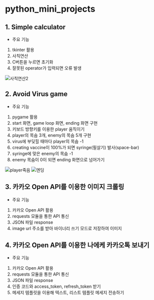 # python_mini_projects
##  1. Simple calculator
- 주요 기능  
 1. tkinter 활용
 2. 사칙연산
 3. C버튼을 누르면 초기화
 4. 잘못된 operator가 입력되면 오류 발생

  ![사칙연산2](https://user-images.githubusercontent.com/83167676/126863415-525e5b2c-dfad-4851-879f-a526f6df37b5.gif)

## 2. Avoid Virus game
- 주요 기능
 1. pygame 활용
 2. start 화면, game loop 화면, ending 화면 구현
 3. 키보드 방향키를 이용한 player 움직이기
 4. player의 목숨 3개, enemy의 목숨 5개 구현
 5. virus에 부딪힐 때마다 player의 목숨 -1
 6. creating vaccine이 100%가 되면 syringe(필살기) 발사(space-bar)
 7. syringe에 맞은 enemy의 목숨 -1
 8. enemy 목숨이 0이 되면 ending 화면으로 넘어가기

![player죽음](https://user-images.githubusercontent.com/83167676/126862858-86d1e066-368e-4da6-bf42-37700c5aeb46.gif) ![엔딩](https://user-images.githubusercontent.com/83167676/126863347-27b21820-fea8-4287-b099-82b6b4fb172a.gif)

## 3. 카카오 Open API를 이용한 이미지 크롤링
- 주요 기능
 1. 카카오 Open API 활용
 2. requests 모듈을 통한 API 통신
 3. JSON 파일 response
 4. image url 주소를 받아 바이너리 쓰기 모드로 저장하여 이미지 

## 4. 카카오 Open API를 이용한 나에케 카카오톡 보내기
- 주요 기능
 1. 카카오 Open API 활용
 2. requests 모듈을 통한 API 통신
 3. JSON 파일 response
 4. 인증 코드와 access_token, refresh_token 받기
 5. 메세지 템플릿을 이용해 텍스트, 리스트 템플릿 메세지 전송하기

